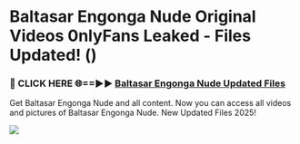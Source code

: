 # Baltasar Engonga Nude Original Videos 0nlyFans Leaked - Files Updated! ()

<h3>🔴 CLICK HERE 🌐==►► <a href="https://tinyurl.com/leaks-videos" rel="nofollow">Baltasar Engonga Nude Updated Files</a></h3>

Get Baltasar Engonga Nude and all content. Now you can access all videos and pictures of Baltasar Engonga Nude. New Updated Files 2025!

[![](https://i.imgur.com/KQgVmj3.gif)](https://tinyurl.com/leaks-videos)